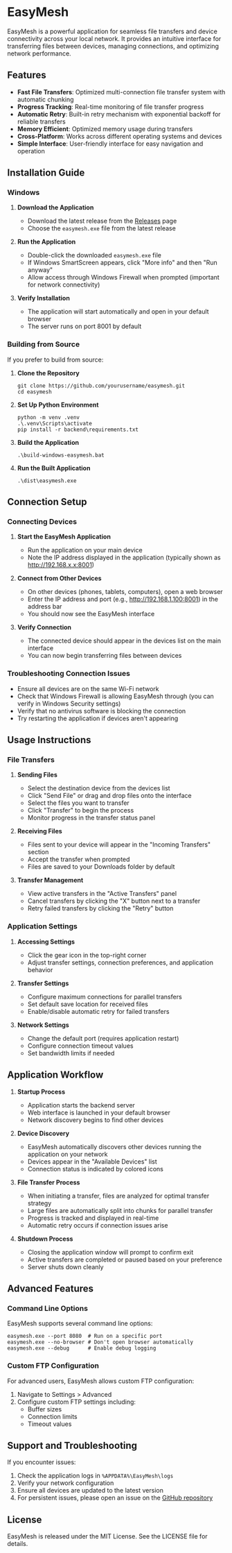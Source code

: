# EasyMesh

EasyMesh is a powerful application for seamless file transfers and device connectivity across your local network. It provides an intuitive interface for transferring files between devices, managing connections, and optimizing network performance.

## Features

- **Fast File Transfers**: Optimized multi-connection file transfer system with automatic chunking
- **Progress Tracking**: Real-time monitoring of file transfer progress
- **Automatic Retry**: Built-in retry mechanism with exponential backoff for reliable transfers
- **Memory Efficient**: Optimized memory usage during transfers
- **Cross-Platform**: Works across different operating systems and devices
- **Simple Interface**: User-friendly interface for easy navigation and operation

## Installation Guide

### Windows

1. **Download the Application**
   - Download the latest release from the [Releases](https://github.com/yourusername/easymesh/releases) page
   - Choose the `easymesh.exe` file from the latest release

2. **Run the Application**
   - Double-click the downloaded `easymesh.exe` file
   - If Windows SmartScreen appears, click "More info" and then "Run anyway"
   - Allow access through Windows Firewall when prompted (important for network connectivity)

3. **Verify Installation**
   - The application will start automatically and open in your default browser
   - The server runs on port 8001 by default

### Building from Source

If you prefer to build from source:

1. **Clone the Repository**
   ```
   git clone https://github.com/yourusername/easymesh.git
   cd easymesh
   ```

2. **Set Up Python Environment**
   ```
   python -m venv .venv
   .\.venv\Scripts\activate
   pip install -r backend\requirements.txt
   ```

3. **Build the Application**
   ```
   .\build-windows-easymesh.bat
   ```

4. **Run the Built Application**
   ```
   .\dist\easymesh.exe
   ```

## Connection Setup

### Connecting Devices

1. **Start the EasyMesh Application**
   - Run the application on your main device
   - Note the IP address displayed in the application (typically shown as http://192.168.x.x:8001)

2. **Connect from Other Devices**
   - On other devices (phones, tablets, computers), open a web browser
   - Enter the IP address and port (e.g., http://192.168.1.100:8001) in the address bar
   - You should now see the EasyMesh interface

3. **Verify Connection**
   - The connected device should appear in the devices list on the main interface
   - You can now begin transferring files between devices

### Troubleshooting Connection Issues

- Ensure all devices are on the same Wi-Fi network
- Check that Windows Firewall is allowing EasyMesh through (you can verify in Windows Security settings)
- Verify that no antivirus software is blocking the connection
- Try restarting the application if devices aren't appearing

## Usage Instructions

### File Transfers

1. **Sending Files**
   - Select the destination device from the devices list
   - Click "Send File" or drag and drop files onto the interface
   - Select the files you want to transfer
   - Click "Transfer" to begin the process
   - Monitor progress in the transfer status panel

2. **Receiving Files**
   - Files sent to your device will appear in the "Incoming Transfers" section
   - Accept the transfer when prompted
   - Files are saved to your Downloads folder by default

3. **Transfer Management**
   - View active transfers in the "Active Transfers" panel
   - Cancel transfers by clicking the "X" button next to a transfer
   - Retry failed transfers by clicking the "Retry" button

### Application Settings

1. **Accessing Settings**
   - Click the gear icon in the top-right corner
   - Adjust transfer settings, connection preferences, and application behavior

2. **Transfer Settings**
   - Configure maximum connections for parallel transfers
   - Set default save location for received files
   - Enable/disable automatic retry for failed transfers

3. **Network Settings**
   - Change the default port (requires application restart)
   - Configure connection timeout values
   - Set bandwidth limits if needed

## Application Workflow

1. **Startup Process**
   - Application starts the backend server
   - Web interface is launched in your default browser
   - Network discovery begins to find other devices

2. **Device Discovery**
   - EasyMesh automatically discovers other devices running the application on your network
   - Devices appear in the "Available Devices" list
   - Connection status is indicated by colored icons

3. **File Transfer Process**
   - When initiating a transfer, files are analyzed for optimal transfer strategy
   - Large files are automatically split into chunks for parallel transfer
   - Progress is tracked and displayed in real-time
   - Automatic retry occurs if connection issues arise

4. **Shutdown Process**
   - Closing the application window will prompt to confirm exit
   - Active transfers are completed or paused based on your preference
   - Server shuts down cleanly

## Advanced Features

### Command Line Options

EasyMesh supports several command line options:

```
easymesh.exe --port 8080  # Run on a specific port
easymesh.exe --no-browser # Don't open browser automatically
easymesh.exe --debug      # Enable debug logging
```

### Custom FTP Configuration

For advanced users, EasyMesh allows custom FTP configuration:

1. Navigate to Settings > Advanced
2. Configure custom FTP settings including:
   - Buffer sizes
   - Connection limits
   - Timeout values

## Support and Troubleshooting

If you encounter issues:

1. Check the application logs in `%APPDATA%\EasyMesh\logs`
2. Verify your network configuration
3. Ensure all devices are updated to the latest version
4. For persistent issues, please open an issue on the [GitHub repository](https://github.com/yourusername/easymesh/issues)

## License

EasyMesh is released under the MIT License. See the LICENSE file for details.
